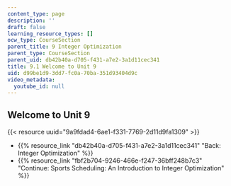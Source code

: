 ```yaml
---
content_type: page
description: ''
draft: false
learning_resource_types: []
ocw_type: CourseSection
parent_title: 9 Integer Optimization
parent_type: CourseSection
parent_uid: db42b40a-d705-f431-a7e2-3a1d11cec341
title: 9.1 Welcome to Unit 9
uid: d99be1d9-3dd7-fc0a-70ba-351d93404d9c
video_metadata:
  youtube_id: null
---
```

## Welcome to Unit 9

{{< resource uuid="9a9fdad4-6ae1-f331-7769-2d11d9fa1309" >}}

- {{% resource_link "db42b40a-d705-f431-a7e2-3a1d11cec341" "Back: Integer Optimization" %}}
- {{% resource_link "fbf2b704-9246-466e-f247-36bff248b7c3" "Continue: Sports Scheduling: An Introduction to Integer Optimization" %}}